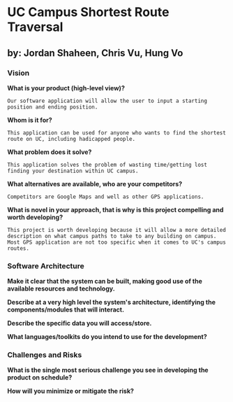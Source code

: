 # UC Campus Shortest Route Traversal
## by: Jordan Shaheen, Chris Vu, Hung Vo

### Vision
__What is your product (high-level view)?__<br>

    Our software application will allow the user to input a starting position and ending position.

__Whom is it for?__<br>

    This application can be used for anyone who wants to find the shortest route on UC, including hadicapped people.

__What problem does it solve?__<br>

    This application solves the problem of wasting time/getting lost finding your destination within UC campus.  

__What alternatives are available, who are your competitors?__<br>

    Competitors are Google Maps and well as other GPS applications.

__What is novel in your approach, that is why is this project compelling and worth developing?__<br>

    This project is worth developing because it will allow a more detailed description on what campus paths to take to any building on campus.
    Most GPS application are not too specific when it comes to UC's campus routes.  

### Software Architecture

__Make it clear that the system can be built, making good use of the available resources and technology.__<br>

__Describe at a very high level the system's architecture, identifying the components/modules that will interact.__<br>

__Describe the specific data you will access/store.__<br>

__What languages/toolkits do you intend to use for the development?__<br>

### Challenges and Risks
__What is the single most serious challenge you see in developing the product on schedule?__<br>
  
__How will you minimize or mitigate the risk?__<br>
